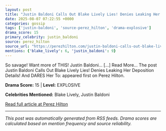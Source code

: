 ```yaml
---
layout: post
title: "Justin Baldoni Calls Out Blake Lively Lies! Denies Leaking Her Deposition Details! And DARES Her To:"
date: 2025-08-07 07:22:55 +0000
categories: gossip
tags: ['justin-baldoni', 'source-perez_hilton', 'drama-explosive']
drama_score: 15
primary_celebrity: justin_baldoni
source: perez_hilton
source_url: "https://perezhilton.com/justin-baldoni-calls-out-blake-lively-lies-denies-leaking-her-deposition-details-and-dares-her-to/"
mentions: {'blake_lively': 6, 'justin_baldoni': 9}
---
```


So savage! Want more of THIS! Justin Baldoni&#8230; [...] Read More... The post Justin Baldoni Calls Out Blake Lively Lies! Denies Leaking Her Deposition Details! And DARES Her To: appeared first on Perez Hilton.

**Drama Score:** 15 | **Level:** EXPLOSIVE

**Celebrities Mentioned:** Blake Lively, Justin Baldoni

[Read full article at Perez Hilton](https://perezhilton.com/justin-baldoni-calls-out-blake-lively-lies-denies-leaking-her-deposition-details-and-dares-her-to/)

---
*This post was automatically generated from RSS feeds. Drama scores are calculated based on mention frequency and source reliability.*

